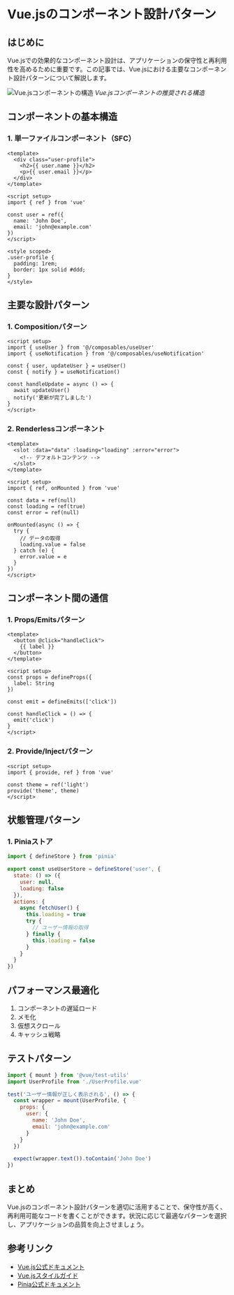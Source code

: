 # Vue.jsのコンポーネント設計パターン

## はじめに

Vue.jsでの効果的なコンポーネント設計は、アプリケーションの保守性と再利用性を高めるために重要です。この記事では、Vue.jsにおける主要なコンポーネント設計パターンについて解説します。

![Vue.jsコンポーネントの構造](/storage/posts/5/component-structure.png)
*Vue.jsコンポーネントの推奨される構造*

## コンポーネントの基本構造

### 1. 単一ファイルコンポーネント（SFC）

```vue
<template>
  <div class="user-profile">
    <h2>{{ user.name }}</h2>
    <p>{{ user.email }}</p>
  </div>
</template>

<script setup>
import { ref } from 'vue'

const user = ref({
  name: 'John Doe',
  email: 'john@example.com'
})
</script>

<style scoped>
.user-profile {
  padding: 1rem;
  border: 1px solid #ddd;
}
</style>
```

## 主要な設計パターン

### 1. Compositionパターン

```vue
<script setup>
import { useUser } from '@/composables/useUser'
import { useNotification } from '@/composables/useNotification'

const { user, updateUser } = useUser()
const { notify } = useNotification()

const handleUpdate = async () => {
  await updateUser()
  notify('更新が完了しました')
}
</script>
```

### 2. Renderlessコンポーネント

```vue
<template>
  <slot :data="data" :loading="loading" :error="error">
    <!-- デフォルトコンテンツ -->
  </slot>
</template>

<script setup>
import { ref, onMounted } from 'vue'

const data = ref(null)
const loading = ref(true)
const error = ref(null)

onMounted(async () => {
  try {
    // データの取得
    loading.value = false
  } catch (e) {
    error.value = e
  }
})
</script>
```

## コンポーネント間の通信

### 1. Props/Emitsパターン

```vue
<template>
  <button @click="handleClick">
    {{ label }}
  </button>
</template>

<script setup>
const props = defineProps({
  label: String
})

const emit = defineEmits(['click'])

const handleClick = () => {
  emit('click')
}
</script>
```

### 2. Provide/Injectパターン

```vue
<script setup>
import { provide, ref } from 'vue'

const theme = ref('light')
provide('theme', theme)
</script>
```

## 状態管理パターン

### 1. Piniaストア

```javascript
import { defineStore } from 'pinia'

export const useUserStore = defineStore('user', {
  state: () => ({
    user: null,
    loading: false
  }),
  actions: {
    async fetchUser() {
      this.loading = true
      try {
        // ユーザー情報の取得
      } finally {
        this.loading = false
      }
    }
  }
})
```

## パフォーマンス最適化

1. コンポーネントの遅延ロード
2. メモ化
3. 仮想スクロール
4. キャッシュ戦略

## テストパターン

```javascript
import { mount } from '@vue/test-utils'
import UserProfile from './UserProfile.vue'

test('ユーザー情報が正しく表示される', () => {
  const wrapper = mount(UserProfile, {
    props: {
      user: {
        name: 'John Doe',
        email: 'john@example.com'
      }
    }
  })

  expect(wrapper.text()).toContain('John Doe')
})
```

## まとめ

Vue.jsのコンポーネント設計パターンを適切に活用することで、保守性が高く、再利用可能なコードを書くことができます。状況に応じて最適なパターンを選択し、アプリケーションの品質を向上させましょう。

## 参考リンク

- [Vue.js公式ドキュメント](https://vuejs.org/)
- [Vue.jsスタイルガイド](https://vuejs.org/style-guide/)
- [Pinia公式ドキュメント](https://pinia.vuejs.org/) 